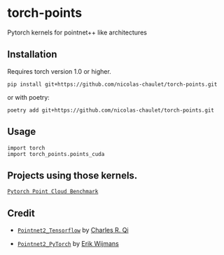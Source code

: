 # torch-points
Pytorch kernels for pointnet++ like architectures

## Installation
Requires torch version 1.0 or higher.
```
pip install git+https://github.com/nicolas-chaulet/torch-points.git
```
or with poetry:
```
poetry add git+https://github.com/nicolas-chaulet/torch-points.git
```

## Usage
```
import torch
import torch_points.points_cuda
```

## Projects using those kernels.

[```Pytorch Point Cloud Benchmark```](https://github.com/nicolas-chaulet/deeppointcloud-benchmarks)

## Credit

* [```Pointnet2_Tensorflow```](https://github.com/charlesq34/pointnet2) by [Charles R. Qi](https://github.com/charlesq34)

* [```Pointnet2_PyTorch```](https://github.com/erikwijmans/Pointnet2_PyTorch) by [Erik Wijmans](https://github.com/erikwijmans)
